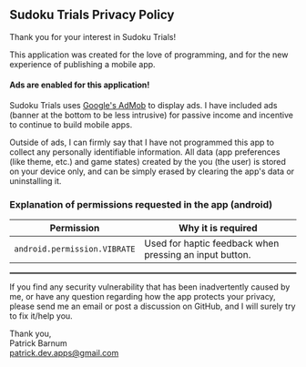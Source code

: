 ## Sudoku Trials Privacy Policy

Thank you for your interest in Sudoku Trials!

This application was created for the love of programming, and for the new experience of publishing a mobile app.

#### Ads are enabled for this application!

Sudoku Trials uses [Google's AdMob](https://admob.google.com/home/resources/what-is-admob/) to display ads. I have included ads (banner at the bottom to be less intrusive) for passive income and incentive to continue to build mobile apps.

Outside of ads, I can firmly say that I have not programmed this app to collect any personally identifiable information. All data (app preferences (like theme, etc.) and game states) created by the you (the user) is stored on your device only, and can be simply erased by clearing the app's data or uninstalling it.

### Explanation of permissions requested in the app (android)

| Permission | Why it is required                                      |
| :---: |---------------------------------------------------------|
| `android.permission.VIBRATE` | Used for haptic feedback when pressing an input button. |

 <hr style="border:1px solid gray">

If you find any security vulnerability that has been inadvertently caused by me, or have any question regarding how the app protects your privacy, please send me an email or post a discussion on GitHub, and I will surely try to fix it/help you.

Thank you,</br>
Patrick Barnum</br>
patrick.dev.apps@gmail.com
